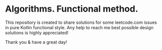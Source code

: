 # Algorithms. Functional method.
 This repository is created to share solutions for some leetcode.com issues in pure Kotlin functional style.
 Any help to reach me best possible design solutions is highly appreciated!

 Thank you & have a great day!
